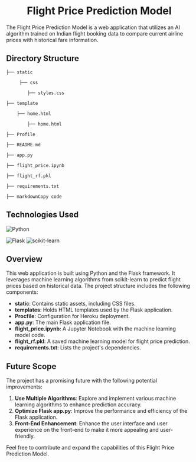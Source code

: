 <h1 align="center"> Flight Price Prediction Model </h1>

The Flight Price Prediction Model is a web application that utilizes an AI algorithm trained on Indian flight booking data to compare current airline prices with historical fare information.

## Directory Structure

    ├── static

    	 ├── css

    		├── styles.css

    ├── template

    	├── home.html

    		├── home.html

    ├── Profile

    ├── README.md

    ├── app.py

    ├── flight_price.ipynb

    ├── flight_rf.pkl

    ├── requirements.txt

    ├── markdownCopy code

## Technologies Used

![Python](https://forthebadge.com/images/badges/made-with-python.svg)

![Flask](https://flask.palletsprojects.com/en/1.1.x/_images/flask-logo.png)
![scikit-learn](https://scikit-learn.org/stable/_static/scikit-learn-logo-small.png)

## Overview

This web application is built using Python and the Flask framework. It leverages machine learning algorithms from scikit-learn to predict flight prices based on historical data. The project structure includes the following components:

- **static**: Contains static assets, including CSS files.
- **templates**: Holds HTML templates used by the Flask application.
- **Procfile**: Configuration for Heroku deployment.
- **app.py**: The main Flask application file.
- **flight_price.ipynb**: A Jupyter Notebook with the machine learning model code.
- **flight_rf.pkl**: A saved machine learning model for flight price prediction.
- **requirements.txt**: Lists the project's dependencies.

## Future Scope

The project has a promising future with the following potential improvements:

1. **Use Multiple Algorithms**: Explore and implement various machine learning algorithms to enhance prediction accuracy.
2. **Optimize Flask app.py**: Improve the performance and efficiency of the Flask application.
3. **Front-End Enhancement**: Enhance the user interface and user experience on the front-end to make it more appealing and user-friendly.

Feel free to contribute and expand the capabilities of this Flight Price Prediction Model.
